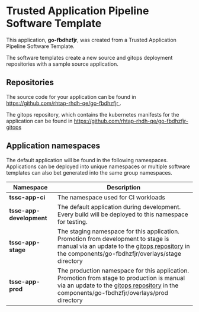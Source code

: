 # Trusted Application Pipeline Software Template

This application, **go-fbdhzfjr**, was created from a Trusted Application Pipeline Software Template.

The software templates create a new source and gitops deployment repositories with a sample source application. 

## Repositories

The source code for your application can be found in [https://github.com/rhtap-rhdh-qe/go-fbdhzfjr ](https://github.com/rhtap-rhdh-qe/go-fbdhzfjr ).
 
The gitops repository, which contains the kubernetes manifests for the application can be found in 
[https://github.com/rhtap-rhdh-qe/go-fbdhzfjr-gitops ](https://github.com/rhtap-rhdh-qe/go-fbdhzfjr-gitops ) 

## Application namespaces 

The default application will be found in the following namespaces. Applications can be deployed into unique namespaces or multiple software templates can also bet generated into the same group namespaces.  

|  Namespace   |  Description   |  
| -------- | -------- |
| **tssc-app-ci** | The namespace used for CI workloads |
| **tssc-app-development** | The default application during development. Every build will be deployed to this namespace for testing. |
| **tssc-app-stage** | The staging namespace for this application. Promotion from development to stage is manual via an update to the [gitops repository](https://github.com/rhtap-rhdh-qe/go-fbdhzfjr-gitops ) in the components/go-fbdhzfjr/overlays/stage directory |
| **tssc-app-prod** | The production namespace for this application. Promotion from stage to production is manual via an update to the [gitops repository](https://github.com/rhtap-rhdh-qe/go-fbdhzfjr-gitops ) in the components/go-fbdhzfjr/overlays/prod directory |